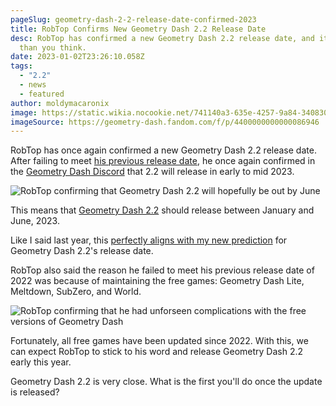 ```yaml
---
pageSlug: geometry-dash-2-2-release-date-confirmed-2023
title: RobTop Confirms New Geometry Dash 2.2 Release Date
desc: RobTop has confirmed a new Geometry Dash 2.2 release date, and it's sooner
  than you think.
date: 2023-01-02T23:26:10.058Z
tags:
  - "2.2"
  - news
  - featured
author: moldymacaronix
image: https://static.wikia.nocookie.net/741140a3-635e-4257-9a84-340830092e95
imageSource: https://geometry-dash.fandom.com/f/p/4400000000000086946
---
```

RobTop has once again confirmed a new Geometry Dash 2.2 release date. After failing to meet [his previous release date](/posts/2-2-release-date-confirmed/), he once again confirmed in the [Geometry Dash Discord](/posts/geometry-dash-discord-server-how-to-join-request-levels/) that 2.2 will release in early to mid 2023.

![RobTop confirming that Geometry Dash 2.2 will hopefully be out by June](https://pbs.twimg.com/media/FlVdtHjXoAAI8en?format=jpg&name=medium)

This means that [Geometry Dash 2.2](/categories/2.2/) should release between January and June, 2023.

Like I said last year, this [perfectly aligns with my new prediction](/posts/geometry-dash-2-2-release-date/) for Geometry Dash 2.2's release date.

RobTop also said the reason he failed to meet his previous release date of 2022 was because of maintaining the free games: Geometry Dash Lite, Meltdown, SubZero, and World.

![RobTop confirming that he had unforseen complications with the free versions of Geometry Dash](https://pbs.twimg.com/media/FlVdsmEXkAEPgvh?format=jpg&name=medium)

Fortunately, all free games have been updated since 2022. With this, we can expect RobTop to stick to his word and release Geometry Dash 2.2 early this year.

Geometry Dash 2.2 is very close. What is the first you'll do once the update is released?